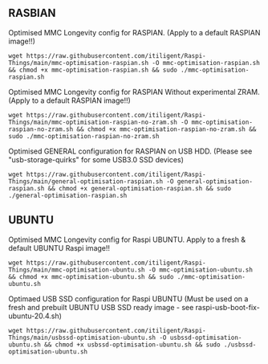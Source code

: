 ## RASBIAN 

Optimised MMC Longevity config for RASPIAN. (Apply to a default RASPIAN image!!)
 
    wget https://raw.githubusercontent.com/itiligent/Raspi-Things/main/mmc-optimisation-raspian.sh -O mmc-optimisation-raspian.sh && chmod +x mmc-optimisation-raspian.sh && sudo ./mmc-optimisation-raspian.sh


Optimised MMC Longevity config for RASPIAN Without experimental ZRAM. (Apply to a default RASPIAN image!!) 

    wget https://raw.githubusercontent.com/itiligent/Raspi-Things/main/mmc-optimisation-raspian-no-zram.sh -O mmc-optimisation-raspian-no-zram.sh && chmod +x mmc-optimisation-raspian-no-zram.sh && sudo ./mmc-optimisation-raspian-no-zram.sh


Optimised GENERAL configuration for RASPIAN on USB HDD. (Please see "usb-storage-quirks" for some USB3.0 SSD devices)

    wget https://raw.githubusercontent.com/itiligent/Raspi-Things/main/general-optimisation-raspian.sh -O general-optimisation-raspian.sh && chmod +x general-optimisation-raspian.sh && sudo ./general-optimisation-raspian.sh


## UBUNTU

Optimised MMC Longevity config for Raspi UBUNTU. Apply to a fresh & default UBUNTU Raspi image!!

    wget https://raw.githubusercontent.com/itiligent/Raspi-Things/main/mmc-optimisation-ubuntu.sh -O mmc-optimisation-ubuntu.sh && chmod +x mmc-optimisation-ubuntu.sh && sudo ./mmc-optimisation-ubuntu.sh


Optimaed USB SSD configuration for Raspi UBUNTU (Must be used on a fresh and prebuilt UBUNTU USB SSD ready image - see raspi-usb-boot-fix-ubuntu-20.4.sh)

    wget https://raw.githubusercontent.com/itiligent/Raspi-Things/main/usbssd-optimisation-ubuntu.sh -O usbssd-optimisation-ubuntu.sh && chmod +x usbssd-optimisation-ubuntu.sh && sudo ./usbssd-optimisation-ubuntu.sh




